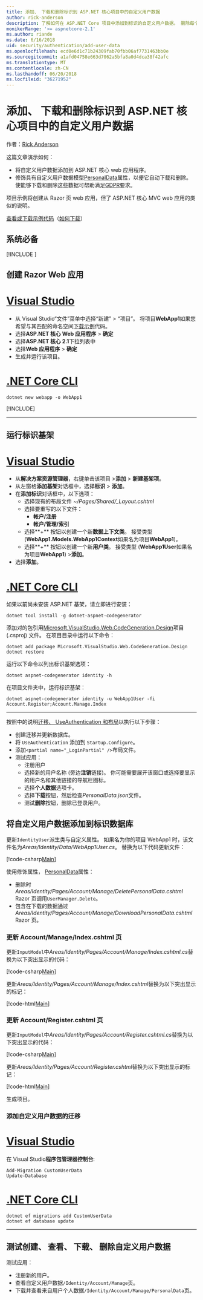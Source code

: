 ```yaml
---
title: 添加、 下载和删除标识到 ASP.NET 核心项目中的自定义用户数据
author: rick-anderson
description: 了解如何在 ASP.NET Core 项目中添加到标识的自定义用户数据。 删除每个 GDPR 数据。
monikerRange: '>= aspnetcore-2.1'
ms.author: riande
ms.date: 6/16/2018
uid: security/authentication/add-user-data
ms.openlocfilehash: ecd0e6d1c71b24309fab70fbb06af7731463bb0e
ms.sourcegitcommit: a1afd04758e663d7062a5bfa8a0d4dca38f42afc
ms.translationtype: MT
ms.contentlocale: zh-CN
ms.lasthandoff: 06/20/2018
ms.locfileid: "36271952"
---
```

# <a name="add-download-and-delete-custom-user-data-to-identity-in-an-aspnet-core-project"></a>添加、 下载和删除标识到 ASP.NET 核心项目中的自定义用户数据

作者：[Rick Anderson](https://twitter.com/RickAndMSFT)

这篇文章演示如何：

* 将自定义用户数据添加到 ASP.NET 核心 web 应用程序。
* 修饰具有自定义用户数据模型[PersonalData](/dotnet/api/microsoft.aspnetcore.identity.personaldataattribute?view=aspnetcore-2.1)属性，以便它自动下载和删除。 使能够下载和删除这些数据可帮助满足[GDPR](xref:security/gdpr)要求。

项目示例将创建从 Razor 页 web 应用，但了 ASP.NET 核心 MVC web 应用的类似的说明。

[查看或下载示例代码](https://github.com/aspnet/Docs/tree/live/aspnetcore/security/authentication/add-user-data/sample)（[如何下载](xref:tutorials/index#how-to-download-a-sample)）

## <a name="prerequisites"></a>系统必备

[!INCLUDE [](~/includes/2.1-SDK.md)]

## <a name="create-a-razor-web-app"></a>创建 Razor Web 应用

# <a name="visual-studiotabvisual-studio"></a>[Visual Studio](#tab/visual-studio)

* 从 Visual Studio“文件”菜单中选择“新建” > “项目”。 将项目**WebApp1**如果您希望与其匹配的命名空间[下载示例](https://github.com/aspnet/Docs/tree/live/aspnetcore/security/authentication/add-user-data/sample)代码。
* 选择**ASP.NET 核心 Web 应用程序** > **确定**
* 选择**ASP.NET 核心 2.1**下拉列表中
* 选择**Web 应用程序**  > **确定**
* 生成并运行该项目。

# <a name="net-core-clitabnetcore-cli"></a>[.NET Core CLI](#tab/netcore-cli)

```cli
dotnet new webapp -o WebApp1
```

[!INCLUDE[](~/includes/webapp-alias-notice.md)]

---

## <a name="run-the-identity-scaffolder"></a>运行标识基架

# <a name="visual-studiotabvisual-studio"></a>[Visual Studio](#tab/visual-studio)

* 从**解决方案资源管理器**，右键单击该项目 >**添加** > **新建基架项**。
* 从左窗格**添加基架**对话框中，选择**标识** > **添加**。
* 在**添加标识**对话框中，以下选项：
  * 选择现有的布局文件 *~/Pages/Shared/_Layout.cshtml*
  * 选择要重写的以下文件：
    * **帐户/注册**
    * **帐户/管理/索引**
  * 选择**+** 按钮以创建一个新**数据上下文类**。 接受类型 (**WebApp1.Models.WebApp1Context**如果名为项目**WebApp1**)。
  * 选择**+** 按钮以创建一个新**用户类**。 接受类型 (**WebApp1User**如果名为项目**WebApp1**) >**添加**。
* 选择**添加**。

# <a name="net-core-clitabnetcore-cli"></a>[.NET Core CLI](#tab/netcore-cli)

如果以前尚未安装 ASP.NET 基架，请立即进行安装：

```cli
dotnet tool install -g dotnet-aspnet-codegenerator
```

添加对的包引用[Microsoft.VisualStudio.Web.CodeGeneration.Design](https://www.nuget.org/packages/Microsoft.VisualStudio.Web.CodeGeneration.Design/)项目 (.csproj) 文件。 在项目目录中运行以下命令：

```cli
dotnet add package Microsoft.VisualStudio.Web.CodeGeneration.Design
dotnet restore
```

运行以下命令以列出标识基架选项：

```cli
dotnet aspnet-codegenerator identity -h
```

在项目文件夹中，运行标识基架：

```cli
dotnet aspnet-codegenerator identity -u WebApp1User -fi Account.Register;Account.Manage.Index
```

-------------

按照中的说明[迁移、 UseAuthentication 和布局](xref:security/authentication/scaffold-identity#efm)以执行以下步骤：

* 创建迁移并更新数据库。
* 将 `UseAuthentication` 添加到 `Startup.Configure`。
* 添加`<partial name="_LoginPartial" />`布局文件。
* 测试应用：
  * 注册用户
  * 选择新的用户名称 (旁边**注销**链接)。 你可能需要展开该窗口或选择要显示的用户名和其他链接的导航栏图标。
  * 选择**个人数据**选项卡。
  * 选择**下载**按钮，然后检查*PersonalData.json*文件。
  * 测试**删除**按钮，删除已登录用户。

## <a name="add-custom-user-data-to-the-identity-db"></a>将自定义用户数据添加到标识数据库

更新`IdentityUser`派生类与自定义属性。 如果名为你的项目 WebApp1 时，该文件名为*Areas/Identity/Data/WebApp1User.cs*。 替换为以下代码更新文件：

[!code-csharp[Main](add-user-data/sample/Areas/Identity/Data/WebApp1User.cs)]

使用修饰属性， [PersonalData](/dotnet/api/microsoft.aspnetcore.identity.personaldataattribute?view=aspnetcore-2.1)属性：

* 删除时*Areas/Identity/Pages/Account/Manage/DeletePersonalData.cshtml* Razor 页调用`UserManager.Delete`。
* 包含在下载的数据通过*Areas/Identity/Pages/Account/Manage/DownloadPersonalData.cshtml* Razor 页。

### <a name="update-the-accountmanageindexcshtml-page"></a>更新 Account/Manage/Index.cshtml 页

更新`InputModel`中*Areas/Identity/Pages/Account/Manage/Index.cshtml.cs*替换为以下突出显示的代码：

[!code-csharp[Main](add-user-data/sample/Areas/Identity/Pages/Account/Manage/Index.cshtml.cs?name=snippet&highlight=28-36,63-64,87-95,120)]

更新*Areas/Identity/Pages/Account/Manage/Index.cshtml*替换为以下突出显示的标记：

[!code-html[Main](add-user-data/sample/Areas/Identity/Pages/Account/Manage/Index.cshtml?highlight=34-41)]

### <a name="update-the-accountregistercshtml-page"></a>更新 Account/Register.cshtml 页

更新`InputModel`中*Areas/Identity/Pages/Account/Register.cshtml.cs*替换为以下突出显示的代码：

[!code-csharp[Main](add-user-data/sample/Areas/Identity/Pages/Account/Register.cshtml.cs?name=snippet&highlight=8-16,43,44)]

更新*Areas/Identity/Pages/Account/Register.cshtml*替换为以下突出显示的标记：

[!code-html[Main](add-user-data/sample/Areas/Identity/Pages/Account/Register.cshtml?highlight=16-25)]

生成项目。

### <a name="add-a-migration-for-the-custom-user-data"></a>添加自定义用户数据的迁移

# <a name="visual-studiotabvisual-studio"></a>[Visual Studio](#tab/visual-studio)

在 Visual Studio**程序包管理器控制台**:

```PMC
Add-Migration CustomUserData
Update-Database
```

# <a name="net-core-clitabnetcore-cli"></a>[.NET Core CLI](#tab/netcore-cli)

```cli
dotnet ef migrations add CustomUserData
dotnet ef database update
```

------

## <a name="test-create-view-download-delete-custom-user-data"></a>测试创建、 查看、 下载、 删除自定义用户数据

测试应用：

* 注册新的用户。
* 查看自定义用户数据`/Identity/Account/Manage`页。
* 下载并查看来自用户个人数据`/Identity/Account/Manage/PersonalData`页。
